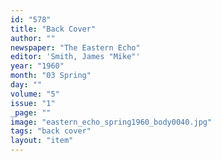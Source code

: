 ```yaml
---
id: "578"
title: "Back Cover"
author: ""
newspaper: "The Eastern Echo"
editor: 'Smith, James "Mike"'
year: "1960"
month: "03 Spring"
day: ""
volume: "5"
issue: "1"
_page: ""
image: "eastern_echo_spring1960_body0040.jpg"
tags: "back cover"
layout: "item"
---
```


